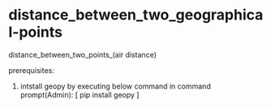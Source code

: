 # distance_between_two_geographical-points
 distance_between_two_points_(air distance)


prerequisites:

1) intstall geopy  by executing below command in command prompt(Admin):
[ pip install geopy ] 
